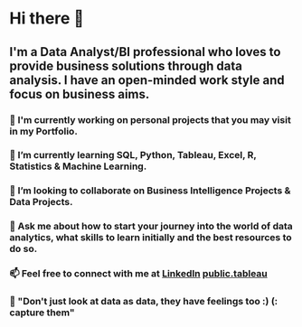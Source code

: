 # Hi there 👋

## I'm a Data Analyst/BI professional who loves to provide business solutions through data analysis. I have an open-minded work style and focus on business aims.


### 🔭 I'm currently working on personal projects that you may visit in my Portfolio. 
### 🌱 I’m currently learning SQL, Python, Tableau, Excel, R, Statistics & Machine Learning.
### 👯 I’m looking to collaborate on Business Intelligence Projects & Data Projects.
### 💬 Ask me about how to start your journey into the world of data analytics, what skills to learn initially and the best resources to do so. 
### 📫 Feel free to connect with me at [LinkedIn](https://www.linkedin.com/in/alberto-garcía-garcía- ) [public.tableau](https://public.tableau.com/app/profile/albertogarciagarcia)
### 👀 "Don't just look at data as data, they have feelings too :) (: capture them"
